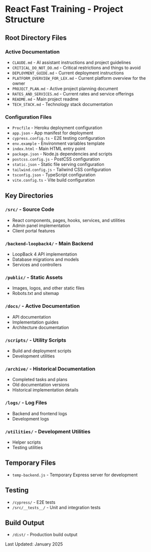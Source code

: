 # React Fast Training - Project Structure

## Root Directory Files

### Active Documentation
- `CLAUDE.md` - AI assistant instructions and project guidelines
- `CRITICAL_DO_NOT_DO.md` - Critical restrictions and things to avoid
- `DEPLOYMENT_GUIDE.md` - Current deployment instructions
- `PLATFORM_OVERVIEW_FOR_LEX.md` - Current platform overview for the owner
- `PROJECT_PLAN.md` - Active project planning document
- `RATES_AND_SERVICES.md` - Current rates and service offerings
- `README.md` - Main project readme
- `TECH_STACK.md` - Technology stack documentation

### Configuration Files
- `Procfile` - Heroku deployment configuration
- `app.json` - App manifest for deployment
- `cypress.config.ts` - E2E testing configuration
- `env.example` - Environment variables template
- `index.html` - Main HTML entry point
- `package.json` - Node.js dependencies and scripts
- `postcss.config.js` - PostCSS configuration
- `static.json` - Static file serving configuration
- `tailwind.config.js` - Tailwind CSS configuration
- `tsconfig.json` - TypeScript configuration
- `vite.config.ts` - Vite build configuration

## Key Directories

### `/src/` - Source Code
- React components, pages, hooks, services, and utilities
- Admin panel implementation
- Client portal features

### `/backend-loopback4/` - Main Backend
- LoopBack 4 API implementation
- Database migrations and models
- Services and controllers

### `/public/` - Static Assets
- Images, logos, and other static files
- Robots.txt and sitemap

### `/docs/` - Active Documentation
- API documentation
- Implementation guides
- Architecture documentation

### `/scripts/` - Utility Scripts
- Build and deployment scripts
- Development utilities

### `/archive/` - Historical Documentation
- Completed tasks and plans
- Old documentation versions
- Historical implementation details

### `/logs/` - Log Files
- Backend and frontend logs
- Development logs

### `/utilities/` - Development Utilities
- Helper scripts
- Testing utilities

## Temporary Files
- `temp-backend.js` - Temporary Express server for development

## Testing
- `/cypress/` - E2E tests
- `/src/__tests__/` - Unit and integration tests

## Build Output
- `/dist/` - Production build output

Last Updated: January 2025